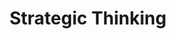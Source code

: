 ---
title       : Strategic Thinking
key         : CP-ST
skills      : Behaviour, Mindset, Strategy
difficulty  : hard
area        : competency

questions :
    - "CP-ST-01: Describe a time when you developed a research plan to generate strategic customer or product insights."
    - "CP-ST-02: Describe a time when you could anticipate a technology shift."
    - "CP-ST-03:Describe your most successful research contribution."
desirable :
    - Demonstrated insight into community and social trends
    - Identified challenging technical problems and provided creative solutions
    - Asked appropriate questions to gain insight into challenging situations
    - Developed a research agenda based on rigorous analysis and insight into future needs
bonus_points :
    - Projected community and social trends to anticipate their connection to technology and product needs
    - Identified challenging technical problems and provided creative solutions that received support from senior stakeholders
    - Asked appropriate questions to gain insight into challenging situations, and applied what he or she learned across domains
    - Developed a research agenda that is empirically derived/deeply integrated in the needs of the business
---